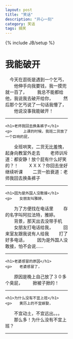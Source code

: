 ```yaml
---
layout: post
title: "笑话"
description: "开心一刻"
category: 笑话
tags: 搞笑
---
```

{% include JB/setup %}

<div class="in-center" style="width:200px">
	<h1>我能破开</h1>
	<p>　今天在逛街是遇到一个乞丐，
　　他伸手向我要钱，我一摸兜就一百了，
　　我总不能都给他，我说我去破开给你，
　　然后那个乞丐说了一句话我懵了，
　　他说没事我能破开！</p>
    <hr />

	<h1>老师我回去换条裤子</h1>
	<p>　　　上课的时候，我班二货放了一个巨响的屁，
　　全班哄笑，二货无比羞愧，起身向教室外走去
　　老师训斥道：都安静！放个屁有什么好笑的？！
　　ＸＸＸ？你回去坐好继续听课
　　二货一脸衰道：老师我回去换条裤子</p>
    <hr />
	
	<h1>因为是外国人没敢接</h1>
	<p>　　女朋友叫雅婷，
　　为了方便找在电话里
　　存的名字叫阿拉法特，雅婷。
　　背景，那天出去没带手机
　　女朋友打电话给我，
　　回来室友跟我说有人给我
　　打了好多电话，
　　因为是外国人没敢接，怕不会说……</p>
    <hr />
	
	<h1>老婆感冒的原因</h1>
	<p>　　老婆感冒了，
　　原因是晚上自己放了３０多个臭屁，
　　掀被子掀的！</p>
    <hr />
	
	<h1>为什么没有不宜上班</h1>
	<p>　　黄历上的不宜嫁娶，
　　不宜动土，不宜远出。。。
　　那么多！为什么没有不宜上班？</p>
    <hr />
</div>
